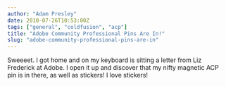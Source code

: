 ```yaml
---
author: "Adam Presley"
date: 2010-07-26T10:53:00Z
tags: ["general", "coldfusion", "acp"]
title: "Adobe Community Professional Pins Are In!"
slug: "adobe-community-professional-pins-are-in"
---
```


Sweeeet. I got home and on my keyboard is sitting a letter from Liz
Frederick at Adobe. I open it up and discover that my nifty magnetic ACP
pin is in there, as well as stickers! I love stickers!

